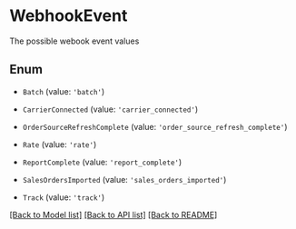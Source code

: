 # WebhookEvent

The possible webook event values

## Enum

* `Batch` (value: `'batch'`)

* `CarrierConnected` (value: `'carrier_connected'`)

* `OrderSourceRefreshComplete` (value: `'order_source_refresh_complete'`)

* `Rate` (value: `'rate'`)

* `ReportComplete` (value: `'report_complete'`)

* `SalesOrdersImported` (value: `'sales_orders_imported'`)

* `Track` (value: `'track'`)

[[Back to Model list]](../README.md#documentation-for-models) [[Back to API list]](../README.md#documentation-for-api-endpoints) [[Back to README]](../README.md)
